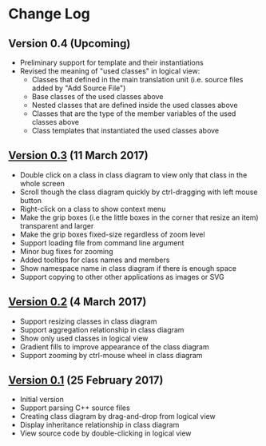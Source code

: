 # Change Log

## Version 0.4 (Upcoming)

- Preliminary support for template and their instantiations
- Revised the meaning of "used classes" in logical view:
  * Classes that defined in the main translation unit (i.e. source files
	added by "Add Source File")
  * Base classes of the used classes above
  * Nested classes that are defined inside the used classes above
  * Classes that are the type of the member variables of the used classes above
  * Class templates that instantiated the used classes above

## [Version 0.3](https://github.com/nestal/spaghetti/releases/tag/v0.3) (11 March 2017)

- Double click on a class in class diagram to view only that class in the
  whole screen
- Scroll though the class diagram quickly by ctrl-dragging with left mouse
  button
- Right-click on a class to show context menu
- Make the grip boxes (i.e the little boxes in the corner that resize an
  item) transparent and larger
- Make the grip boxes fixed-size regardless of zoom level
- Support loading file from command line argument
- Minor bug fixes for zooming
- Added tooltips for class names and members
- Show namespace name in class diagram if there is enough space
- Support copying to other other applications as images or SVG

## [Version 0.2](https://github.com/nestal/spaghetti/releases/tag/v0.2) (4 March 2017)

- Support resizing classes in class diagram
- Support aggregation relationship in class diagram
- Show only used classes in logical view
- Gradient fills to improve appearance of the class diagram
- Support zooming by ctrl-mouse wheel in class diagram

## [Version 0.1](https://github.com/nestal/spaghetti/releases/tag/v0.1) (25 February 2017)

- Initial version
- Support parsing C++ source files
- Creating class diagram by drag-and-drop from logical view
- Display inheritance relationship in class diagram
- View source code by double-clicking in logical view
